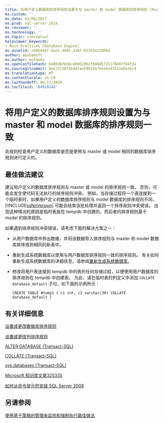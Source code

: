 ```yaml
---
title: 将用户定义数据库的排序规则设置为与 master 和 model 数据库的排序规则 |Microsoft Docs
ms.custom: ''
ms.date: 03/06/2017
ms.prod: sql-server-2014
ms.reviewer: ''
ms.technology: ''
ms.topic: conceptual
helpviewer_keywords:
- Best Practices [Database Engine]
ms.assetid: c686446f-dae1-4b05-a3df-837b3422988d
author: mashamsft
ms.author: mathoma
ms.openlocfilehash: b48696fb56c40062d62f04845715170887f84fda
ms.sourcegitcommit: 9ee72c507ab447ac69014a7eea4e43523a0a3ec4
ms.translationtype: MT
ms.contentlocale: zh-CN
ms.lasthandoff: 06/17/2020
ms.locfileid: "84929148"
---
```

# <a name="set-the-collation-of-user-defined-databases-to-match-those-of-the-master-and-model-databases"></a>将用户定义的数据库排序规则设置为与 master 和 model 数据库的排序规则一致
  此规则检查用户定义的数据库是否是使用与 master 或 model 相同的数据库排序规则进行定义的。  
  
## <a name="best-practices-recommendations"></a>最佳做法建议  
 建议用户定义的数据库排序规则与 master 或 model 的排序规则一致。 否则，可能会发生使代码无法执行的排序规则冲突。 例如，当存储过程将一个表连接到一个临时表时，如果用户定义的数据库排序规则与 model 数据库的排序规则不同，[!INCLUDE[ssNoVersion](../includes/ssnoversion-md.md)] 可能会结束该批处理并返回一个排序规则冲突错误。 出现这种情况的原因是临时表是在 tempdb 中创建的，而后者的排序规则基于 model 的排序规则。  
  
 如果遇到排序规则冲突错误，请考虑下面的解决方案之一：  
  
-   从用户数据库中导出数据，并将该数据导入排序规则与 master 和 model 数据库排序规则相同的新表中。  
  
-   重新生成系统数据库以使用与用户数据库排序规则一致的排序规则。 有关如何重新生成系统数据库的详细信息，请参阅[重新生成系统数据库](../relational-databases/databases/system-databases.md)。  
  
-   修改将用户表连接到 tempdb 中的表的任何存储过程，以便使用用户数据库的排序规则在 tempdb 中创建表。 为此，请在临时表的列定义中添加 `COLLATE database_default` 子句，如下面的示例所示：  
  
    ```  
    CREATE TABLE #temp1 ( c1 int, c2 varchar(30) COLLATE database_default )  
    ```  
  
## <a name="for-more-information"></a>有关详细信息  
 [设置或更改数据库排序规则](../relational-databases/collations/set-or-change-the-database-collation.md)  
  
 [设置或更改列排序规则](../relational-databases/collations/set-or-change-the-column-collation.md)  
  
 [ALTER DATABASE (Transact-SQL)](/sql/t-sql/statements/alter-database-transact-sql)  
  
 [COLLATE (Transact-SQL)](/sql/t-sql/statements/collations)  
  
 [sys.databases (Transact-SQL)](/sql/relational-databases/system-catalog-views/sys-databases-transact-sql)  
  
 [Microsoft 知识库文章325335](https://go.microsoft.com/fwlink/?linkid=117751)  
  
 [如何从命令提示符安装 SQL Server 2008](https://go.microsoft.com/fwlink/?LinkId=81585)  
  
## <a name="see-also"></a>另请参阅  
 [使用基于策略的管理来监视和强制执行最佳做法](../relational-databases/policy-based-management/monitor-and-enforce-best-practices-by-using-policy-based-management.md)  
  
  
